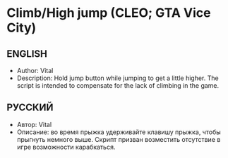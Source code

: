 # Climb/High jump (CLEO; GTA Vice City)

## ENGLISH
* Author: Vital
* Description: Hold jump button while jumping to get a little higher. The script is intended to compensate for the lack of climbing in the game.

## РУССКИЙ
* Автор: Vital
* Описание: во время прыжка удерживайте клавишу прыжка, чтобы прыгнуть немного выше. Скрипт призван возместить отсутствие в игре возможности карабкаться.